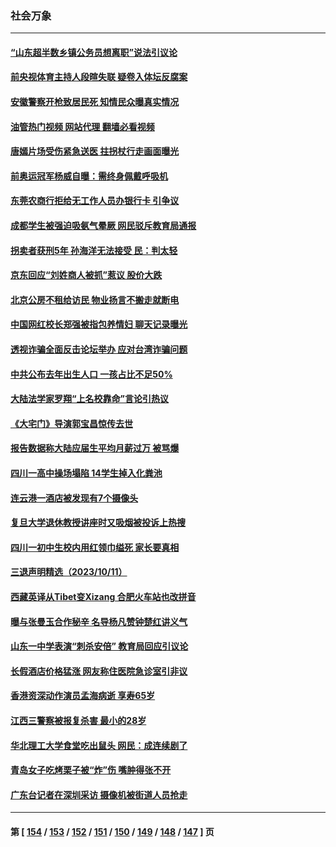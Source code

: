 ### 社会万象
---
#### [“山东超半数乡镇公务员想离职”说法引议论](../../pages/ncid282/n14095175.md?10150045) 
#### [前央视体育主持人段暄失联 疑卷入体坛反腐案](../../pages/ncid282/n14095220.md?10150045) 
#### [安徽警察开枪致居民死 知情民众曝真实情况](../../pages/ncid282/n14094963.md?10150045) 
#### [油管热门视频 网站代理 翻墙必看视频](http://138.2.39.72:81/youtube.html?epic-marker?10150045)
#### [唐嫣片场受伤紧急送医 拄拐杖行走画面曝光](../../pages/ncid282/n14094927.md?10150045) 
#### [前奥运冠军杨威自曝：需终身佩戴呼吸机](../../pages/ncid282/n14094806.md?10150045) 
#### [东莞农商行拒给无工作人员办银行卡 引争议](../../pages/ncid282/n14094807.md?10150045) 
#### [成都学生被强迫吸氨气晕厥 网民驳斥教育局通报](../../pages/ncid282/n14094660.md?10150045) 
#### [拐卖者获刑5年 孙海洋无法接受 民：判太轻](../../pages/ncid282/n14094552.md?10150045) 
#### [京东回应“刘姓商人被抓”惹议 股价大跌](../../pages/ncid282/n14094480.md?10150045) 
#### [北京公房不租给访民 物业扬言不搬走就断电](../../pages/ncid282/n14094357.md?10150045) 
#### [中国网红校长郑强被指包养情妇 聊天记录曝光](../../pages/ncid282/n14094064.md?10150045) 
#### [透视诈骗全面反击论坛举办 应对台湾诈骗问题](../../pages/ncid282/n14093702.md?10150045) 
#### [中共公布去年出生人口 一孩占比不足50%](../../pages/ncid282/n14093830.md?10150045) 
#### [大陆法学家罗翔“上名校靠命”言论引热议](../../pages/ncid282/n14093796.md?10150045) 
#### [《大宅门》导演郭宝昌惊传去世](../../pages/ncid282/n14093757.md?10150045) 
#### [报告数据称大陆应届生平均月薪过万 被骂爆](../../pages/ncid282/n14093676.md?10150045) 
#### [四川一高中操场塌陷 14学生掉入化粪池](../../pages/ncid282/n14093412.md?10150045) 
#### [连云港一酒店被发现有7个摄像头](../../pages/ncid282/n14093618.md?10150045) 
#### [复旦大学退休教授讲座时又吸烟被投诉上热搜](../../pages/ncid282/n14093422.md?10150045) 
#### [四川一初中生校内用红领巾缢死 家长要真相](../../pages/ncid282/n14093407.md?10150045) 
#### [三退声明精选（2023/10/11）](../../pages/ncid282/n14093425.md?10150045) 
#### [西藏英译从Tibet变Xizang 合肥火车站也改拼音](../../pages/ncid282/n14093357.md?10150045) 
#### [曝与张曼玉合作秘辛 名导杨凡赞钟楚红讲义气](../../pages/ncid282/n14093241.md?10150045) 
#### [山东一中学表演“刺杀安倍” 教育局回应引议论](../../pages/ncid282/n14092622.md?10150045) 
#### [长假酒店价格猛涨 网友称住医院急诊室引非议](../../pages/ncid282/n14092636.md?10150045) 
#### [香港资深动作演员孟海病逝 享寿65岁](../../pages/ncid282/n14092441.md?10150045) 
#### [江西三警察被报复杀害 最小的28岁](../../pages/ncid282/n14092541.md?10150045) 
#### [华北理工大学食堂吃出鼠头 网民：成连续剧了](../../pages/ncid282/n14092056.md?10150045) 
#### [青岛女子吃烤栗子被“炸”伤 嘴肿得张不开](../../pages/ncid282/n14092065.md?10150045) 
#### [广东台记者在深圳采访 摄像机被街道人员抢走](../../pages/ncid282/n14092124.md?10150045) 

---
#### 第 [ [154](./154.md?10150045) / [153](./153.md?10150045) / [152](./152.md?10150045) / [151](./151.md?10150045) / [150](./150.md?10150045) / [149](./149.md?10150045) / [148](./148.md?10150045) / [147](./147.md?10150045) ] 页
